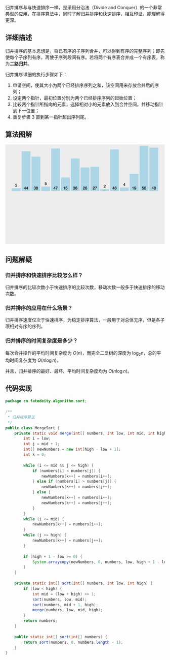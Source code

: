 
归并排序与与快速排序一样，是采用分治法（Divide and Conquer）的一个非常典型的应用，在排序算法中，同时了解归并排序和快速排序，相互印证，能理解得更深。

<!--more-->

## 详细描述

归并排序的基本思想是，将已有序的子序列合并，可以得到有序的完整序列；即先使每个子序列有序，再使子序列段间有序。若将两个有序表合并成一个有序表，称为**二路归并**。

归并排序详细的执行步骤如下：

1. 申请空间，使其大小为两个已经排序序列之和，该空间用来存放合并后的序列；
2. 设定两个指针，最初位置分别为两个已经排序序列的起始位置；
3. 比较两个指针所指向的元素，选择相对小的元素放入到合并空间，并移动指针到下一位置；
4. 重复步骤 3 直到某一指针超出序列尾。

## 算法图解

![归并排序](assets/归并排序.gif)

## 问题解疑

### 归并排序和快速排序比较怎么样？

归并排序的比较次数小于快速排序的比较次数，移动次数一般多于快速排序的移动次数。

### 归并排序的应用在什么场景？

归并排序速度仅次于快速排序，为稳定排序算法，一般用于对总体无序，但是各子项相对有序的序列。

### 归并排序的时间复杂度是多少？

每次合并操作的平均时间复杂度为 $O(n)$，而完全二叉树的深度为 $\log_2n$，总的平均时间复杂度为 $O(n \log n)$。

并且，归并排序的最好、最坏、平均时间复杂度均为 $O(n \log n)$。

## 代码实现

```java
package cn.fatedeity.algorithm.sort;

/**
 * 归并排序算法
 */
public class MergeSort {
    private static void merge(int[] numbers, int low, int mid, int high) {
        int i = low;
        int j = mid + 1;
        int[] newNumbers = new int[high - low + 1];
        int k = 0;

        while (i <= mid && j <= high) {
            if (numbers[i] < numbers[j]) {
                newNumbers[k++] = numbers[i++];
            } else if (numbers[i] > numbers[j]) {
                newNumbers[k++] = numbers[j++];
            } else {
                newNumbers[k++] = numbers[i++];
                newNumbers[k++] = numbers[j++];
            }
        }
        while (i <= mid) {
            newNumbers[k++] = numbers[i++];
        }
        while (j <= high) {
            newNumbers[k++] = numbers[j++];
        }

        if (high + 1 - low >= 0) {
            System.arraycopy(newNumbers, 0, numbers, low, high + 1 - low);
        }
    }

    private static int[] sort(int[] numbers, int low, int high) {
        if (low < high) {
            int mid = (low + high) >> 1;
            sort(numbers, low, mid);
            sort(numbers, mid + 1, high);
            merge(numbers, low, mid, high);
        }
        return numbers;
    }

    public static int[] sort(int[] numbers) {
        return sort(numbers, 0, numbers.length - 1);
    }
}
```

